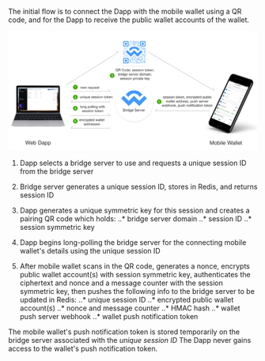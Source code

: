 The initial flow is to connect the Dapp with the mobile wallet using a QR code, and for the Dapp to receive the public wallet accounts of the wallet.

![Accounts Diagram](./images/walletconnect-accounts-diagram.png)

1.  Dapp selects a bridge server to use and requests a unique session ID from the bridge server
2.  Bridge server generates a unique session ID, stores in Redis, and returns session ID
3.  Dapp generates a unique symmetric key for this session and creates a pairing QR code which holds:
..* bridge server domain
..* session ID
..* session symmetric key

4.  Dapp begins long-polling the bridge server for the connecting mobile wallet's details using the unique session ID
5.  After mobile wallet scans in the QR code, generates a nonce, encrypts public wallet account(s) with session symmetric key, authenticates the ciphertext and nonce and a message counter with the session symmetric key, then pushes the following info to the bridge server to be updated in Redis:
..* unique session ID
..* encrypted public wallet account(s)
..* nonce and message counter
..* HMAC hash
..* wallet push server webhook
..* wallet push notification token

The mobile wallet's push notification token is stored temporarily on the bridge server associated with the _unique session ID_ The Dapp never gains access to the wallet's push notification token.
